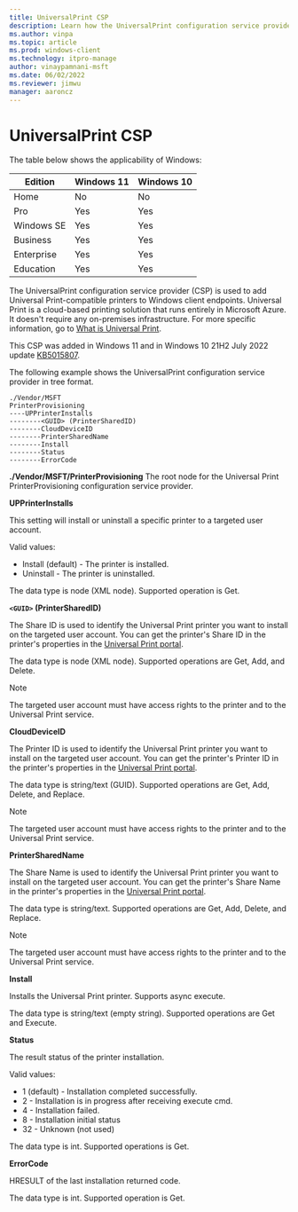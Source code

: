 ```yaml
---
title: UniversalPrint CSP
description: Learn how the UniversalPrint configuration service provider (CSP) is used to install printers on Windows client devices.
ms.author: vinpa
ms.topic: article
ms.prod: windows-client
ms.technology: itpro-manage
author: vinaypamnani-msft
ms.date: 06/02/2022
ms.reviewer: jimwu
manager: aaroncz
---
```


# UniversalPrint CSP

The table below shows the applicability of Windows:

|Edition|Windows 11|Windows 10|
|--- |--- |--- |
|Home|No|No|
|Pro|Yes|Yes|
|Windows SE|Yes|Yes|
|Business|Yes|Yes|
|Enterprise|Yes|Yes|
|Education|Yes|Yes|

The UniversalPrint configuration service provider (CSP) is used to add Universal Print-compatible printers to Windows client endpoints. Universal Print is a cloud-based printing solution that runs entirely in Microsoft Azure. It doesn't require any on-premises infrastructure. For more specific information, go to [What is Universal Print](/universal-print/fundamentals/universal-print-whatis).

This CSP was added in Windows 11 and in Windows 10 21H2 July 2022 update [KB5015807](https://support.microsoft.com/topic/july-12-2022-kb5015807-os-builds-19042-1826-19043-1826-and-19044-1826-8c8ea8fe-ec83-467d-86fb-a2f48a85eb41).

The following example shows the UniversalPrint configuration service provider in tree format.

```console
./Vendor/MSFT
PrinterProvisioning
----UPPrinterInstalls
--------<GUID> (PrinterSharedID)
--------CloudDeviceID
--------PrinterSharedName
--------Install
--------Status
--------ErrorCode
```

<a href="" id="PrinterProvisioning"></a>**./Vendor/MSFT/PrinterProvisioning**
The root node for the Universal Print PrinterProvisioning configuration service provider.

<a href="" id="upprinterinstalls"></a>**UPPrinterInstalls**

This setting will install or uninstall a specific printer to a targeted user account.

Valid values:

- Install (default) - The printer is installed.
- Uninstall - The printer is uninstalled.

The data type is node (XML node). Supported operation is Get.

<a href="" id="guidprintersharedid)"></a>**`<GUID>` (PrinterSharedID)**

The Share ID is used to identify the Universal Print printer you want to install on the targeted user account. You can get the printer's Share ID in the printer's properties in the [Universal Print portal](/universal-print/portal/navigate-up).

The data type is node (XML node). Supported operations are Get, Add, and Delete.

> [!NOTE]
> The targeted user account must have access rights to the printer and to the Universal Print service.

<a href="" id="clouddeviceid"></a>**CloudDeviceID**

The Printer ID is used to identify the Universal Print printer you want to install on the targeted user account. You can get the printer's Printer ID in the printer's properties in the [Universal Print portal](/universal-print/portal/navigate-up).

The data type is string/text (GUID). Supported operations are Get, Add, Delete, and Replace.

> [!NOTE]
> The targeted user account must have access rights to the printer and to the Universal Print service.

<a href="" id="printersharedname"></a>**PrinterSharedName**

The Share Name is used to identify the Universal Print printer you want to install on the targeted user account. You can get the printer's Share Name in the printer's properties in the [Universal Print portal](/universal-print/portal/navigate-up).

The data type is string/text. Supported operations are Get, Add, Delete, and Replace.

> [!NOTE]
> The targeted user account must have access rights to the printer and to the Universal Print service.

<a href="" id="install"></a>**Install**

Installs the Universal Print printer. Supports async execute.

The data type is string/text (empty string). Supported operations are Get and Execute.

<a href="" id="status"></a>**Status**

The result status of the printer installation.

Valid values:

- 1 (default) - Installation completed successfully.
- 2 - Installation is in progress after receiving execute cmd.
- 4 - Installation failed.
- 8 - Installation initial status
- 32 - Unknown (not used)

The data type is int. Supported operations is Get.

<a href="" id="errorcode"></a>**ErrorCode**

HRESULT of the last installation returned code.

The data type is int. Supported operation is Get.
